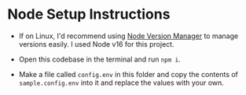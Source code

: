# Node Setup Instructions

- If on Linux, I'd recommend using [Node Version Manager](https://github.com/nvm-sh/nvm) to manage versions easily. I used Node v16 for this project.

- Open this codebase in the terminal and run `npm i`.

- Make a file called `config.env` in this folder and copy the contents of `sample.config.env` into it and replace the values with your own.
